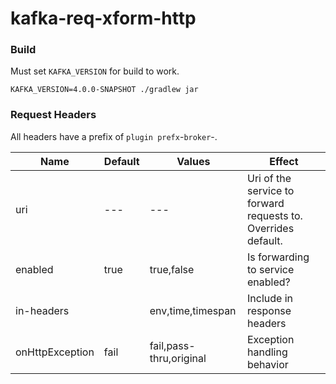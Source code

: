 # kafka-req-xform-http


### Build
Must set `KAFKA_VERSION` for build to work.
```
KAFKA_VERSION=4.0.0-SNAPSHOT ./gradlew jar
```

### Request Headers
All headers have a prefix of `plugin prefx`-`broker`-.  

|Name|Default|Values|Effect|
|---|---|---|---|
|uri|---|---|Uri of the service to forward requests to. Overrides default.|
|enabled|true|true,false|Is forwarding to service enabled?|
|in-headers||env,time,timespan|Include in response headers|
|onHttpException|fail|fail,pass-thru,original|Exception handling behavior|
